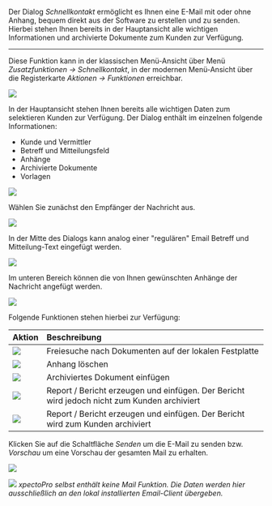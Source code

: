 Der Dialog *Schnellkontakt* ermöglicht es Ihnen eine E-Mail mit oder ohne Anhang, bequem direkt aus der Software zu erstellen und zu senden. Hierbei stehen Ihnen bereits in der Hauptansicht alle wichtigen Informationen und archivierte Dokumente zum Kunden zur Verfügung.

----------

Diese Funktion kann in der klassischen Menü-Ansicht über Menü *Zusatzfunktionen → Schnellkontakt*,
in der modernen Menü-Ansicht über die Registerkarte *Aktionen -> Funktionen* erreichbar.

![](http://xpecto.github.io/docs/xpecto/Funktionen/Schnellkontakt/Schnellkontakt_Menue.png)

In der Hauptansicht stehen Ihnen bereits alle wichtigen Daten zum selektieren Kunden zur Verfügung. Der Dialog enthält im einzelnen folgende Informationen:

 - Kunde und Vermittler 
 - Betreff und Mitteilungsfeld
 - Anhänge
 - Archivierte Dokumente
 - Vorlagen

![](http://xpecto.github.io/docs/xpecto/Funktionen/Schnellkontakt/Schnellkontakt_Main.png)

Wählen Sie zunächst den Empfänger der Nachricht aus.

![](http://xpecto.github.io/docs/xpecto/Funktionen/Schnellkontakt/Schnellkontakt_Empfaenger.png)

In der Mitte des Dialogs kann analog einer "regulären" Email Betreff und Mitteilung-Text eingefügt werden.

![](http://xpecto.github.io/docs/xpecto/Funktionen/Schnellkontakt/Schnellkontakt_Betreff.png)

Im unteren Bereich können die von Ihnen gewünschten Anhänge der Nachricht angefügt werden.

![](http://xpecto.github.io/docs/xpecto/Funktionen/Schnellkontakt/Schnellkontakt_Anhaenge.png)

Folgende Funktionen stehen hierbei zur Verfügung:

|  Aktion            |    Beschreibung  |   
| ------------- |:-------------| 
| ![](http://xpecto.github.io/docs/xpecto/Funktionen/Schnellkontakt/Freisuche.png)      | Freiesuche nach Dokumenten auf der lokalen Festplatte| 
|  ![](http://xpecto.github.io/docs/xpecto/Funktionen/Schnellkontakt/Anhang_loeschen.png)     | Anhang löschen| 
| ![](http://xpecto.github.io/docs/xpecto/Funktionen/Schnellkontakt/Einfuegen.png)      | Archiviertes Dokument einfügen | 
| ![](http://xpecto.github.io/docs/xpecto/Funktionen/Schnellkontakt/Druck_ohne_Archivierung.png)    | Report / Bericht erzeugen und einfügen. Der Bericht wird jedoch nicht zum Kunden archiviert | 
|![](http://xpecto.github.io/docs/xpecto/Funktionen/Schnellkontakt/Druck_Archivierung.png)|Report / Bericht erzeugen und einfügen. Der Bericht wird zum Kunden archiviert |


Klicken Sie auf die Schaltfläche *Senden* um die E-Mail zu senden bzw. *Vorschau* um eine Vorschau der gesamten Mail zu erhalten. 

![](http://xpecto.github.io/docs/xpecto/Funktionen/Schnellkontakt/Schnellkontakt_Senden.png)


![](http://xpecto.github.io/docs/xpecto/Grafiken/gr_gluehbirne.jpg) *xpectoPro selbst enthält keine Mail Funktion. Die Daten werden hier ausschließlich an den lokal installierten Email-Client übergeben.* 




